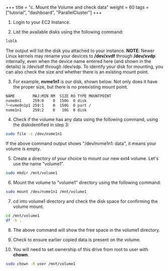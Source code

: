 +++
title = "c. Mount the Volume and check data"
weight = 60
tags = ["tutorial", "dashboard", "ParallelCluster"]
+++

1.	Login to your EC2 Instance.

2.	List the available disks using the following command:

```bash
lsblk
```
	
The output will list the disk you attached to your instance.
**NOTE**: Newer Linux kernels may rename your devices to **/dev/xvdf** through **/dev/xvdp** internally, even when the device name entered here (and shown in the details) is /dev/sdf through /dev/sdp. To identify your disk for mounting, you can also check the size and whether there is an existing mount point. 

3.  For example, **nvme1n1** is our disk, shown below. Not only does it have the proper size, but there is no preexisting mount point.

```bash
NAME        MAJ:MIN RM  SIZE RO TYPE MOUNTPOINT
nvme0n1     259:0    0  150G  0 disk
└─nvme0n1p1 259:1    0  150G  0 part /
nvme1n1     259:2    0   10G  0 disk
```

4.	Check if the volume has any data using the following command, using the diskidentified in step 3:

```bash
sudo file -s /dev/nvme1n1
```

If the above command output shows "/dev/nvme1n1: data", it means your volume is empty.

5.	Create a directory of your choice to mount our new ext4 volume. Let's use the name "volume1".

```bash
sudo mkdir /mnt/volume1
```

6.	Mount the volume to “volume1” directory using the following command:

```bash
sudo mount /dev/nvme1n1 /mnt/volume1
```

7.	cd into volume1 directory and check the disk space for confirming the volume mount.

```bash
cd /mnt/volume1
df -h .
```

8.	The above command will show the free space in the volume1 directory.

9.	Check to ensure earlier copied data is present on the volume.

10.	You will need to set ownership of this drive from root to user with **chown**.

```bash
sudo chown -R user /mnt/volume1
```
